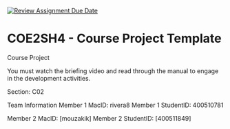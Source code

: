 [![Review Assignment Due Date](https://classroom.github.com/assets/deadline-readme-button-22041afd0340ce965d47ae6ef1cefeee28c7c493a6346c4f15d667ab976d596c.svg)](https://classroom.github.com/a/mLqiHWLE)
# COE2SH4 - Course Project Template
Course Project

You must watch the briefing video and read through the manual to engage in the development activities.


Section: C02 

Team Information
Member 1 MacID: rivera8
Member 1 StudentID: 400510781

Member 2 MacID: [mouzakik]
Member 2 StudentID: [400511849]
